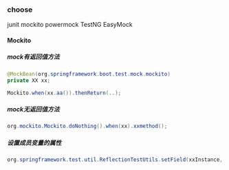 ### choose
junit
mockito
powermock
TestNG
EasyMock

#### Mockito
##### mock有返回值方法

``` java
@MockBean(org.springframework.boot.test.mock.mockito)
private XX xx;

Mockito.when(xx.aa()).thenReturn(..);
```

##### mock无返回值方法
``` java
org.mockito.Mockito.doNothing().when(xx).xxmethod();
```

##### 设置成员变量的属性
``` java
org.springframework.test.util.ReflectionTestUtils.setField(xxInstance, "xxfield", "xxval");
```
